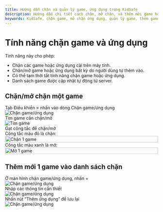 ```yaml
---
title: Hướng dẫn chặn và quản lý game, ứng dụng trong KidSafe
description: Hướng dẫn chi tiết cách chặn, mở chặn, và thêm mới game hoặc ứng dụng vào danh sách quản lý trên KidSafe, bao gồm các thao tác và tính năng hỗ trợ từ server.
keywords: KidSafe, chặn game, mở chặn ứng dụng, quản lý game, thêm game vào danh sách, hướng dẫn KidSafe
---
```


# Tính năng chặn game và ứng dụng

Tính năng này cho phép:

-   Chặn các game hoặc ứng dụng cài trên máy tính.
-   Chặn/mở game hoặc ứng dụng bất kỳ do người dùng tự thêm vào.
-   Có thể tạm thời tắt tính năng chặn game hoặc ứng dụng.
-   Danh sách game được cập nhật tự động từ server.

## Chặn/mở chặn một game

  <div class="guide-container guide-grid grid--3-cols">
    <div class="guide-card">
      <div class="guide-title guide-title--15 guide-title--bullet">Tab Điều khiển > nhấn vào dòng Chặn game/ứng dụng</div>
      <div class="guide-content guide-content--85">      
        <img src="../../img/ip20.png" alt="Chặn game/ứng dụng">
      </div>
    </div>
    <div class="guide-card">
      <div class="guide-title guide-title--15 guide-title--bullet">Tìm game cần chặn/mở</div>
      <div class="guide-content guide-content--85">      
        <img src="../../img/ip21.png" alt="Tim game">
      </div>
    </div>
    <div class="guide-card">
      <div class="guide-title guide-title--15 guide-title--bullet">Gạt công tắc để chặn/mở</div>
      <div class="guide-content  guide-content--85">      
          <div style="display:flex; flex-direction: column;">
            <div>Công tắc màu đỏ là chặn:</div>
            <div>
                <img src="../../img/block-a-game.png" alt="Chặn 1 game" style="display: block; width: 100%;">
            </div>
            <div>Công tắc màu xanh là mở:</div>
            <div>
                <img src="../../img/allow-a-game.png" alt="Mở 1 game" style="display: block; width: 100%;">
            </div>
          </div>
      </div>
    </div>
  </div>

## Thêm mới 1 game vào danh sách chặn

  <div class="guide-container guide-grid grid--3-cols">
    <div class="guide-card">
      <div class="guide-title guide-title--15 guide-title--bullet">Ở màn hình chặn game/ứng dụng, nhấn +</div>
      <div class="guide-content guide-content--85">  
        <img src="../../img/ip22.png" alt="Chặn game/ứng dụng">
      </div>
    </div>
    <div class="guide-card">
      <div class="guide-title guide-title--15 guide-title--bullet">Nhập các thông tin cần thiết</div>
      <div class="guide-content guide-content--85">  
        <img src="../../img/ip23.png" alt="Chặn game/ứng dụng">
      </div>
    </div>
    <div class="guide-card">
      <div class="guide-title guide-title--15 guide-title--bullet">Nhấn nút “Thêm ứng dụng” để lưu lại</div>
      <div class="guide-content guide-content--85">  
        <img src="../../img/ip24.png" alt="Chặn game/ứng dụng">
      </div>
    </div>    
  </div>
